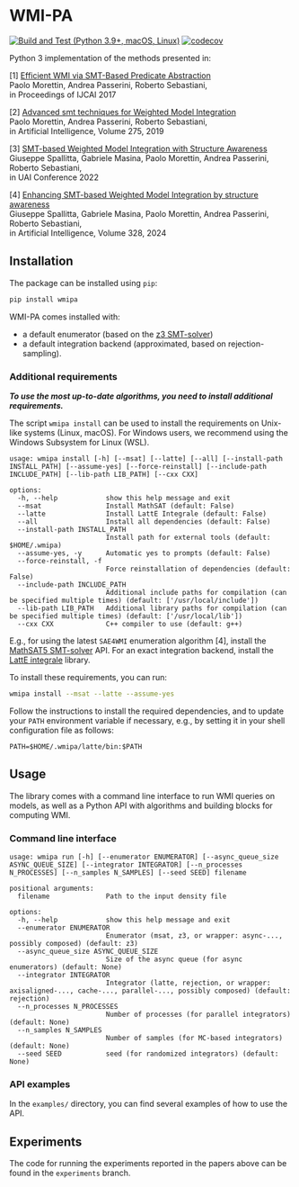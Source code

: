 # WMI-PA

[![Build and Test (Python 3.9+, macOS, Linux)](https://github.com/unitn-sml/wmi-pa/actions/workflows/build-and-test.yml/badge.svg)](https://github.com/unitn-sml/wmi-pa/actions/workflows/build-and-test.yml)
[![codecov](https://codecov.io/github/unitn-sml/wmi-pa/branch/featherweight/graph/badge.svg?token=VIN9CAWNZP)](https://codecov.io/github/unitn-sml/wmi-pa)

Python 3 implementation of the methods presented in:

[1] [Efficient WMI via SMT-Based Predicate Abstraction](https://www.ijcai.org/proceedings/2017/100)  
Paolo Morettin, Andrea Passerini, Roberto Sebastiani,  
in Proceedings of IJCAI 2017

[2] [Advanced smt techniques for Weighted Model Integration](https://www.sciencedirect.com/science/article/abs/pii/S0004370219301213)  
Paolo Morettin, Andrea Passerini, Roberto Sebastiani,  
in Artificial Intelligence, Volume 275, 2019

[3] [SMT-based Weighted Model Integration with Structure Awareness](https://arxiv.org/abs/2206.13856)  
Giuseppe Spallitta, Gabriele Masina, Paolo Morettin, Andrea Passerini, Roberto Sebastiani,  
in UAI Conference 2022

[4] [Enhancing SMT-based Weighted Model Integration by structure awareness](https://www.sciencedirect.com/science/article/pii/S0004370224000031)  
Giuseppe Spallitta, Gabriele Masina, Paolo Morettin, Andrea Passerini, Roberto Sebastiani,  
in Artificial Intelligence, Volume 328, 2024

## Installation

The package can be installed using `pip`:

```bash
pip install wmipa
```

WMI-PA comes installed with:

- a default enumerator (based on the [z3 SMT-solver](https://github.com/Z3Prover/z3))
- a default integration backend (approximated, based on rejection-sampling).

### Additional requirements

**_To use the most up-to-date algorithms, you need to install additional requirements._**

The script `wmipa install` can be used to install the requirements on Unix-like systems (Linux,
macOS).
For Windows users, we recommend using the Windows Subsystem for Linux (WSL).

```
usage: wmipa install [-h] [--msat] [--latte] [--all] [--install-path INSTALL_PATH] [--assume-yes] [--force-reinstall] [--include-path INCLUDE_PATH] [--lib-path LIB_PATH] [--cxx CXX]

options:
  -h, --help            show this help message and exit
  --msat                Install MathSAT (default: False)
  --latte               Install LattE Integrale (default: False)
  --all                 Install all dependencies (default: False)
  --install-path INSTALL_PATH
                        Install path for external tools (default: $HOME/.wmipa)
  --assume-yes, -y      Automatic yes to prompts (default: False)
  --force-reinstall, -f
                        Force reinstallation of dependencies (default: False)
  --include-path INCLUDE_PATH
                        Additional include paths for compilation (can be specified multiple times) (default: ['/usr/local/include'])
  --lib-path LIB_PATH   Additional library paths for compilation (can be specified multiple times) (default: ['/usr/local/lib'])
  --cxx CXX             C++ compiler to use (default: g++)
```

E.g., for using the latest `SAE4WMI` enumeration algorithm [4], install
the [MathSAT5 SMT-solver](https://mathsat.fbk.eu/) API.
For an exact integration backend, install the [LattE integrale](https://github.com/latte-int/latte/) library.

To install these requirements, you can run:

```bash
wmipa install --msat --latte --assume-yes
````

Follow the instructions to install the required dependencies, and
to update your `PATH` environment variable if necessary, e.g., by setting it in your shell configuration file as
follows:

```
PATH=$HOME/.wmipa/latte/bin:$PATH
```

## Usage

The library comes with a command line interface to run WMI queries on models, as well as a Python API
with algorithms and building blocks for computing WMI.

### Command line interface

```
usage: wmipa run [-h] [--enumerator ENUMERATOR] [--async_queue_size ASYNC_QUEUE_SIZE] [--integrator INTEGRATOR] [--n_processes N_PROCESSES] [--n_samples N_SAMPLES] [--seed SEED] filename

positional arguments:
  filename              Path to the input density file

options:
  -h, --help            show this help message and exit
  --enumerator ENUMERATOR
                        Enumerator (msat, z3, or wrapper: async-..., possibly composed) (default: z3)
  --async_queue_size ASYNC_QUEUE_SIZE
                        Size of the async queue (for async enumerators) (default: None)
  --integrator INTEGRATOR
                        Integrator (latte, rejection, or wrapper: axisaligned-..., cache-..., parallel-..., possibly composed) (default: rejection)
  --n_processes N_PROCESSES
                        Number of processes (for parallel integrators) (default: None)
  --n_samples N_SAMPLES
                        Number of samples (for MC-based integrators) (default: None)
  --seed SEED           seed (for randomized integrators) (default: None)
```

### API examples

In the `examples/` directory, you can find several examples of how to use the API.

## Experiments

The code for running the experiments reported in the papers above can be found in the `experiments` branch.
